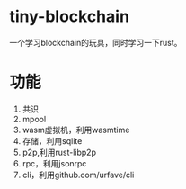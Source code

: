 # tiny-blockchain
一个学习blockchain的玩具，同时学习一下rust。

# 功能
1. 共识
2. mpool
3. wasm虚拟机，利用wasmtime
4. 存储，利用sqlite
5. p2p,利用rust-libp2p
6. rpc，利用jsonrpc
7. cli，利用github.com/urfave/cli

